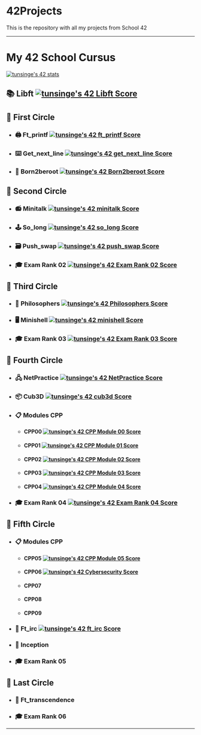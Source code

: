 # 42Projects

This is the repository with all my projects from School 42

---
# My 42 School Cursus

<a href="https://profile.intra.42.fr/users/tunsinge">
  <img align="center" src="https://badge42.vercel.app/api/v2/clj5fwpk3001109mkds91eu8r/stats?cursusId=21&coalitionId=333" alt="tunsinge's 42 stats"/>
</a>

## 📚 Libft [![tunsinge's 42 Libft Score](https://badge42.vercel.app/api/v2/clj5fwpk3001109mkds91eu8r/project/2859444)](https://projects.intra.42.fr/42cursus-libft/tunsinge)

## 📘 First Circle
* ### 🖨 Ft_printf [![tunsinge's 42 ft_printf Score](https://badge42.vercel.app/api/v2/clj5fwpk3001109mkds91eu8r/project/2871147)](https://projects.intra.42.fr/42cursus-ft_printf/tunsinge)
* ### ⌨️ Get_next_line [![tunsinge's 42 get_next_line Score](https://badge42.vercel.app/api/v2/clj5fwpk3001109mkds91eu8r/project/2871148)](https://projects.intra.42.fr/42cursus-get_next_line/tunsinge)
* ### 💾 Born2beroot [![tunsinge's 42 Born2beroot Score](https://badge42.vercel.app/api/v2/clj5fwpk3001109mkds91eu8r/project/2881196)](https://projects.intra.42.fr/born2beroot/tunsinge)

## 📗 Second Circle
* ### 📻 Minitalk [![tunsinge's 42 minitalk Score](https://badge42.vercel.app/api/v2/clj5fwpk3001109mkds91eu8r/project/2911311)](https://projects.intra.42.fr/minitalk/tunsinge)
* ### 🕹 So_long [![tunsinge's 42 so_long Score](https://badge42.vercel.app/api/v2/clj5fwpk3001109mkds91eu8r/project/2894369)](https://projects.intra.42.fr/so_long/tunsinge)
* ### 🗃 Push_swap [![tunsinge's 42 push_swap Score](https://badge42.vercel.app/api/v2/clj5fwpk3001109mkds91eu8r/project/2914139)](https://projects.intra.42.fr/42cursus-push_swap/tunsinge)
* ### 🎓 Exam Rank 02 [![tunsinge's 42 Exam Rank 02 Score](https://badge42.vercel.app/api/v2/clj5fwpk3001109mkds91eu8r/project/2899722)](https://projects.intra.42.fr/exam-rank-02/tunsinge)

## 📒 Third Circle
* ### 🍴 Philosophers [![tunsinge's 42 Philosophers Score](https://badge42.vercel.app/api/v2/clj5fwpk3001109mkds91eu8r/project/2927894)](https://projects.intra.42.fr/42cursus-philosophers/tunsinge)
* ### 🖥 Minishell [![tunsinge's 42 minishell Score](https://badge42.vercel.app/api/v2/clj5fwpk3001109mkds91eu8r/project/2992703)](https://projects.intra.42.fr/42cursus-minishell/tunsinge)
* ### 🎓 Exam Rank 03 [![tunsinge's 42 Exam Rank 03 Score](https://badge42.vercel.app/api/v2/clj5fwpk3001109mkds91eu8r/project/2988135)](https://projects.intra.42.fr/exam-rank-03/tunsinge)

## 📙 Fourth Circle
* ### 🖧 NetPractice [![tunsinge's 42 NetPractice Score](https://badge42.vercel.app/api/v2/clj5fwpk3001109mkds91eu8r/project/3064800)](https://projects.intra.42.fr/netpractice/tunsinge)
* ### 📦 Cub3D [![tunsinge's 42 cub3d Score](https://badge42.vercel.app/api/v2/clj5fwpk3001109mkds91eu8r/project/3081587)](https://projects.intra.42.fr/cub3d/tunsinge)
* ### 📋 Modules CPP
  - #### CPP00  [![tunsinge's 42 CPP Module 00 Score](https://badge42.vercel.app/api/v2/clj5fwpk3001109mkds91eu8r/project/3076838)](https://projects.intra.42.fr/cpp-module-00/tunsinge)
  - #### CPP01  [![tunsinge's 42 CPP Module 01 Score](https://badge42.vercel.app/api/v2/clj5fwpk3001109mkds91eu8r/project/3081438)](https://projects.intra.42.fr/cpp-module-01/tunsinge) 
  - #### CPP02  [![tunsinge's 42 CPP Module 02 Score](https://badge42.vercel.app/api/v2/clj5fwpk3001109mkds91eu8r/project/3093463)](https://projects.intra.42.fr/cpp-module-02/tunsinge)
  - #### CPP03  [![tunsinge's 42 CPP Module 03 Score](https://badge42.vercel.app/api/v2/clj5fwpk3001109mkds91eu8r/project/3112930)](https://projects.intra.42.fr/cpp-module-03/tunsinge)
  - #### CPP04  [![tunsinge's 42 CPP Module 04 Score](https://badge42.vercel.app/api/v2/clj5fwpk3001109mkds91eu8r/project/3127262)](https://projects.intra.42.fr/cpp-module-04/tunsinge)
* ### 🎓 Exam Rank 04 [![tunsinge's 42 Exam Rank 04 Score](https://badge42.vercel.app/api/v2/clj5fwpk3001109mkds91eu8r/project/3111939)](https://github.com/JaeSeoKim/badge42)

## 📕 Fifth Circle
* ### 📋 Modules CPP
  - #### CPP05 [![tunsinge's 42 CPP Module 05 Score](https://badge42.vercel.app/api/v2/clj5fwpk3001109mkds91eu8r/project/3131952)](https://github.com/JaeSeoKim/badge42)
  - #### CPP06 [![tunsinge's 42 Cybersecurity Score](https://badge42.vercel.app/api/v2/clj5fwpk3001109mkds91eu8r/project/3092305)](https://github.com/JaeSeoKim/badge42)
  - #### CPP07
  - #### CPP08
  - #### CPP09
* ### 📡 Ft_irc [![tunsinge's 42 ft_irc Score](https://badge42.vercel.app/api/v2/clj5fwpk3001109mkds91eu8r/project/3130101)](https://github.com/JaeSeoKim/badge42)
* ### 📝 Inception
* ### 🎓 Exam Rank 05

## 📓 Last Circle
* ### 🚀 Ft_transcendence
* ### 🎓 Exam Rank 06
---
